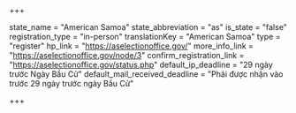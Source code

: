 +++

state_name = "American Samoa"
state_abbreviation = "as"
is_state = "false"
registration_type = "in-person"
translationKey = "American Samoa"
type = "register"
hp_link = "https://aselectionoffice.gov/"
more_info_link = "https://aselectionoffice.gov/node/3"
confirm_registration_link = "https://aselectionoffice.gov/status.php"
default_ip_deadline = "29 ngày trước Ngày Bầu Cử"
default_mail_received_deadline = "Phải được nhận vào trước 29 ngày trước ngày Bầu Cử"

+++